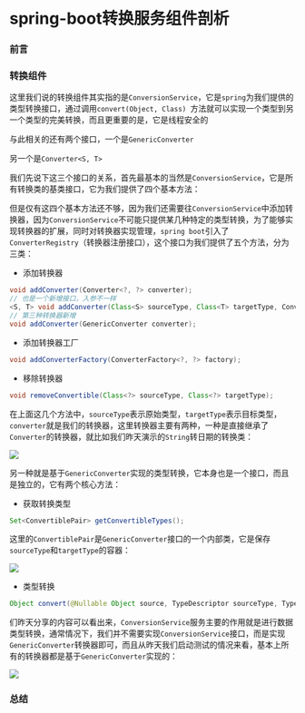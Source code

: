 # spring-boot转换服务组件剖析

### 前言



### 转换组件

这里我们说的转换组件其实指的是`ConversionService`，它是`spring`为我们提供的类型转换接口，通过调用`convert(Object, Class) `方法就可以实现一个类型到另一个类型的完美转换，而且更重要的是，它是线程安全的



与此相关的还有两个接口，一个是`GenericConverter`

另一个是`Converter<S, T>`



我们先说下这三个接口的关系，首先最基本的当然是`ConversionService`，它是所有转换类的基类接口，它为我们提供了四个基本方法：



但是仅有这四个基本方法还不够，因为我们还需要往`ConversionService`中添加转换器，因为`ConversionService`不可能只提供某几种特定的类型转换，为了能够实现转换器的扩展，同时对转换器实现管理，`spring boot`引入了`ConverterRegistry`（转换器注册接口），这个接口为我们提供了五个方法，分为三类：

- 添加转换器

```java
void addConverter(Converter<?, ?> converter);
// 也是一个新增接口，入参不一样
<S, T> void addConverter(Class<S> sourceType, Class<T> targetType, Converter<? super S, ? extends T> converter);
// 第三种转换器新增
void addConverter(GenericConverter converter);
```

- 添加转换器工厂

```java
void addConverterFactory(ConverterFactory<?, ?> factory);
```

- 移除转换器

```java
void removeConvertible(Class<?> sourceType, Class<?> targetType);
```

在上面这几个方法中，`sourceType`表示原始类型，`targetType`表示目标类型，`converter`就是我们的转换器，这里转换器主要有两种，一种是直接继承了`Converter`的转换器，就比如我们昨天演示的`String`转日期的转换类：

![](https://gitee.com/sysker/picBed/raw/master/blog/20210917085230.png)

另一种就是基于`GenericConverter`实现的类型转换，它本身也是一个接口，而且是独立的，它有两个核心方法：

- 获取转换类型

```java
Set<ConvertiblePair> getConvertibleTypes();
```

这里的`ConvertiblePair`是`GenericConverter`接口的一个内部类，它是保存`sourceType`和`targetType`的容器：

![](https://gitee.com/sysker/picBed/raw/master/blog/20210917090318.png)

- 类型转换

```java
Object convert(@Nullable Object source, TypeDescriptor sourceType, TypeDescriptor targetType);
```

们昨天分享的内容可以看出来，`ConversionService`服务主要的作用就是进行数据类型转换，通常情况下，我们并不需要实现`ConversionService`接口，而是实现`GenericConverter`转换器即可，而且从昨天我们启动测试的情况来看，基本上所有的转换器都是基于`GenericConverter`实现的：

![](https://gitee.com/sysker/picBed/raw/master/20210916225158.png)

### 总结

